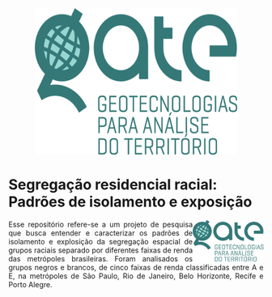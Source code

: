 <p align="center">
  <img width="400" height="290" src="https://github.com/PryskaS/brazilian_racial_segregation/blob/main/data/figures/Gate%20-%20logo%201%20vert.png">
</p>

# Segregação residencial racial: Padrões de isolamento e exposição

<img align="right" src="https://github.com/PryskaS/brazilian_racial_segregation/blob/main/data/figures/Gate%20-%20logo%201%20vert.png" alt="logo" width="140"> 
<p align="justify">Esse repositório refere-se a um projeto de pesquisa que busca entender e caracterizar os padrões de isolamento e explosição da segregação espacial de grupos raciais separado por diferentes faixas de renda das metrópoles brasileiras. Foram analisados os grupos negros e brancos, de cinco faixas de renda classificadas entre A e E, na metrópoles de São Paulo, Rio de Janeiro, Belo Horizonte, Recife e Porto Alegre.</p> 
